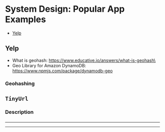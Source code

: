 # System Design: Popular App Examples 
- [Yelp](#Yelp)

## Yelp
- What is geohash: https://www.educative.io/answers/what-is-geohash\
- Geo Library for Amazon DynamoDB: https://www.npmjs.com/package/dynamodb-geo
### Geohashing

## ```TinyUrl```

### Description

###

---
---
